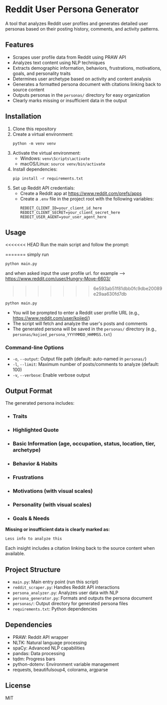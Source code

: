 # Reddit User Persona Generator

A tool that analyzes Reddit user profiles and generates detailed user personas based on their posting history, comments, and activity patterns.

## Features

- Scrapes user profile data from Reddit using PRAW API
- Analyzes text content using NLP techniques
- Extracts demographic information, behaviors, frustrations, motivations, goals, and personality traits
- Determines user archetype based on activity and content analysis
- Generates a formatted persona document with citations linking back to source content
- Outputs personas in the `personas/` directory for easy organization
- Clearly marks missing or insufficient data in the output

## Installation

1. Clone this repository
2. Create a virtual environment:
   ```
   python -m venv venv
   ```
3. Activate the virtual environment:
   - Windows: `venv\Scripts\activate`
   - macOS/Linux: `source venv/bin/activate`
4. Install dependencies:
   ```
   pip install -r requirements.txt
   ```
5. Set up Reddit API credentials:
   - Create a Reddit app at https://www.reddit.com/prefs/apps
   - Create a `.env` file in the project root with the following variables:
     ```
     REDDIT_CLIENT_ID=your_client_id_here
     REDDIT_CLIENT_SECRET=your_client_secret_here
     REDDIT_USER_AGENT=your_user_agent_here
     ```

## Usage

<<<<<<< HEAD
Run the main script and follow the prompt:

=======
simply run 
```
python main.py
```
and when asked input the user profile url. for example --> https://www.reddit.com/user/Hungry-Move-6603/
>>>>>>> 6e593ab51f81dbb0fc9dbe20089e29aa630fd7db
```
python main.py
```

- You will be prompted to enter a Reddit user profile URL (e.g., https://www.reddit.com/user/kojied/)
- The script will fetch and analyze the user's posts and comments
- The generated persona will be saved in the `personas/` directory (e.g., `personas/kojied_persona_YYYYMMDD_HHMMSS.txt`)

### Command-line Options

- `-o`, `--output`: Output file path (default: auto-named in `personas/`)
- `-l`, `--limit`: Maximum number of posts/comments to analyze (default: 100)
- `-v`, `--verbose`: Enable verbose output

## Output Format

The generated persona includes:

- ### Traits
- ### Highlighted Quote
- ### Basic Information (age, occupation, status, location, tier, archetype)
- ### Behavior & Habits
- ### Frustrations
- ### Motivations (with visual scales)
- ### Personality (with visual scales)
- ### Goals & Needs

**Missing or insufficient data is clearly marked as:**
```
Less info to analyze this
```

Each insight includes a citation linking back to the source content when available.

## Project Structure

- `main.py`: Main entry point (run this script)
- `reddit_scraper.py`: Handles Reddit API interactions
- `persona_analyzer.py`: Analyzes user data with NLP
- `persona_generator.py`: Formats and outputs the persona document
- `personas/`: Output directory for generated persona files
- `requirements.txt`: Python dependencies

## Dependencies

- PRAW: Reddit API wrapper
- NLTK: Natural language processing
- spaCy: Advanced NLP capabilities
- pandas: Data processing
- tqdm: Progress bars
- python-dotenv: Environment variable management
- requests, beautifulsoup4, colorama, argparse

## License

MIT